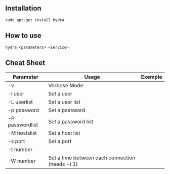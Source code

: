 ## Installation
`sudo apt-get install hydra`

## How to use
`hydra <parameters> <service>`

## Cheat Sheet

| **Parameter**   | **Usage**                                       | **Exemple** |
| --------------- | ----------------------------------------------- | ----------- |
| -v              | Verbose Mode                                    |             |
| -l user         | Set a user                                      |             |
| -L userlist     | Set a user list                                 |             |
| -p password     | Set a password                                  |             |
| -P passwordlist | Set a password list                             |             |
| -M hostslist    | Set a host list                                 |             |
| -s port         | Set a port                                      |             |
| -t number       |                                                 |             |
| -W number       | Set a time between each connection (needs -t 1) |             |
